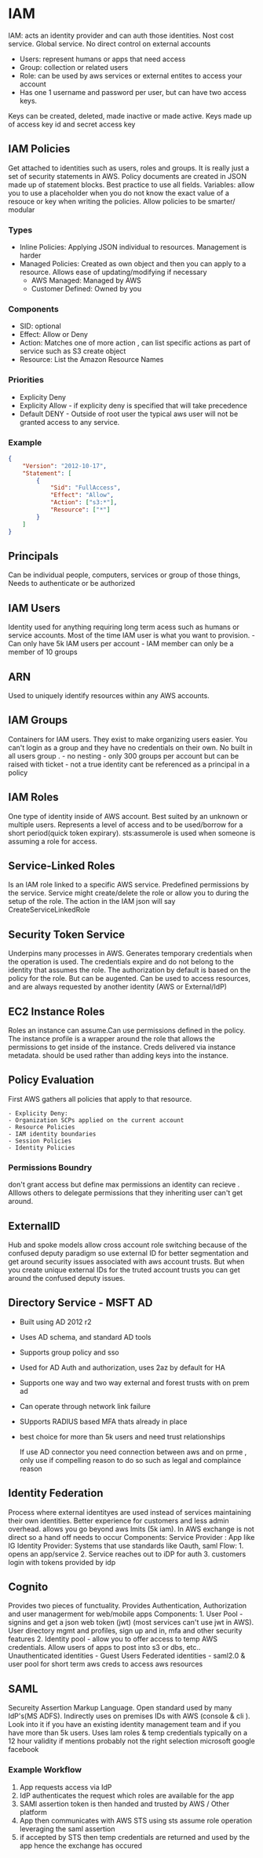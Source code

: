 # IAM

IAM: acts an identity provider and can auth those identities. Nost cost service. Global service. No direct control on external accounts

- Users: represent humans or apps that need access
- Group: collection or related users
- Role:  can be used by aws services or external entites to access your account
- Has one 1 username and password per user, but can have two access keys.

Keys can be created, deleted, made inactive or made active. Keys made up of access key id and secret access key

## IAM Policies

Get attached to identities such as users, roles and groups. It is really just a set of security statements in AWS. Policy documents are created in JSON made up of statement blocks. Best practice to use all fields.
    Variables: allow you to use a placeholder when you do not know the exact value of a resouce or key when writing the policies. Allow policies to be smarter/ modular

### Types

- Inline Policies: Applying JSON individual to resources. Management is harder
- Managed Policies: Created as own object and then you can apply to a resource. Allows ease of updating/modifying if necessary
  - AWS Managed: Managed by AWS
  - Customer Defined: Owned by you

### Components

- SID: optional
- Effect: Allow or Deny  
- Action: Matches one of more action , can list specific actions as part of service such as S3 create object
- Resource: List the Amazon Resource Names

### Priorities

- Explicity Deny
- Explicity Allow - if explicity deny is specified that will take precedence
- Default DENY - Outside of root user the typical aws user will not be granted access to any service.

### Example

```json
{
    "Version": "2012-10-17",
    "Statement": [
        {
            "Sid": "FullAccess",
            "Effect": "Allow",
            "Action": ["s3:*"],
            "Resource": ["*"]
        }
    ]
}
```

## Principals

Can be individual people, computers, services or group of those things, Needs to authenticate or be authorized

## IAM Users

Identity used for anything requiring long term acess such as humans or service accounts. Most of the time IAM user is what you want to provision.
    - Can only have 5k IAM users per account
    - IAM member can only be a member of 10 groups

## ARN

Used to uniquely identify resources within any AWS accounts.

## IAM Groups

Containers for IAM users. They exist to make organizing users easier. You can't login as a group and they have no credentials on their own. No built in all users group .
    - no nesting
    - only 300 groups per account but can be raised with ticket
    - not a true identity cant be referenced as a principal in a policy

## IAM Roles

One type of identity inside of AWS account. Best suited by an unknown or multiple users. Represents a level of access and to be used/borrow for a short period(quick token expirary). sts:assumerole is used when someone is assuming a role for access.

## Service-Linked Roles

Is an IAM role linked to a specific AWS service. Predefined permissions by the service. Service might create/delete the role or allow you to during the setup of the role. The action in the IAM json will say CreateServiceLinkedRole

## Security Token Service

 Underpins many processes in AWS. Generates temporary credentials when the operation is used. The credentials expire and do not belong to the identity that assumes the role. The authorization by default is based on the policy for the role. But can be augented. Can be used to access resources, and are always requested by another identity (AWS or External/IdP)

## EC2 Instance Roles

 Roles an instance can assume.Can use permissions defined in the policy. The instance profile is a wrapper around the role that allows the permissions to get inside of the instance. Creds delivered via instance metadata. should be used rather than adding keys into the instance.

## Policy Evaluation

 First AWS gathers all policies that apply to that resource.

    - Explicity Deny: 
    - Organization SCPs applied on the current account 
    - Resource Policies
    - IAM identity boundaries
    - Session Policies
    - Identity Policies

### Permissions Boundry

don't grant access but define max permissions an identity can recieve . Alllows others to delegate permissions that they inheriting user can't get around.

## ExternalID

Hub and spoke models allow cross account role switching because of the confused deputy paradigm so use external ID for better segmentation and get around security issues associated with aws account trusts. But when you create unique external IDs for the truted account trusts you can get around the confused deputy issues.

## Directory Service - MSFT AD

- Built using AD 2012 r2
- Uses AD schema, and standard AD tools
- Supports group policy and sso
- Used for AD Auth and authorization, uses 2az by default for HA
- Supports one way and two way external and forest trusts with on prem ad
- Can operate through network link failure
- SUpports RADIUS based MFA thats already in place
- best choice for more than 5k users and need trust relationships

   If use AD connector you need connection between aws and on prme , only use if compelling reason to do so such as legal and complaince reason

## Identity Federation

Process where external identityes are used instead of services maintaining their own identities. Better experience for customers and less admin overhead. allows you go beyond aws lmits (5k iam). In AWS exchange is not direct so a hand off needs to occur
    Components:
        Service Provider : App like IG
        Identity Provider: Systems that use standards like Oauth, saml
    Flow:
        1. opens an app/service
        2. Service reaches out to iDP for auth
        3. customers login with tokens provided by idp

## Cognito

Provides two pieces of functuality. Provides Authentication, Authorization and user managerment for web/mobile apps
    Components:
        1. User Pool - signins and get a json web token (jwt) (most services can't use jwt in AWS). User directory mgmt and profiles, sign up and in, mfa and other security features
        2. Identity pool - allow you to offer access to temp AWS credentials. Allow users of apps to post into s3 or dbs, etc..
            Unauthenticated identities - Guest Users
            Federated identities - saml2.0 & user pool for short term aws creds to access aws resources

## SAML

Secureity Assertion Markup Language. Open standard used by many IdP's(MS ADFS). Indirectly uses on premises IDs with AWS (console & cli ). Look into it if you have an existing identity management team and if you have more than 5k users. Uses Iam roles & temp credentials typically on a 12 hour validity
    if mentions probably not the right selection
        microsoft
        google
        facebook

### Example Workflow

1. App requests access via IdP
2. IdP authenticates the request which roles are available for the app
3. SAMl assertion token is then handed and trusted by AWS / Other platform 
4. App then communicates with AWS STS using sts assume role operation leveraging the saml assertion
5. if accepted by STS then temp credentials are returned and used by the app hence the exchange has occured
